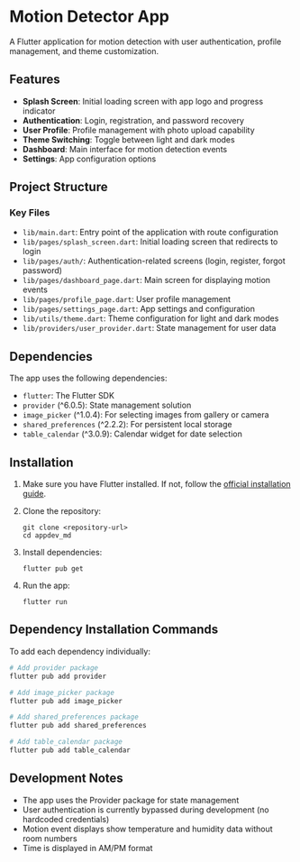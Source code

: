 # Motion Detector App

A Flutter application for motion detection with user authentication, profile management, and theme customization.

## Features

- **Splash Screen**: Initial loading screen with app logo and progress indicator
- **Authentication**: Login, registration, and password recovery
- **User Profile**: Profile management with photo upload capability
- **Theme Switching**: Toggle between light and dark modes
- **Dashboard**: Main interface for motion detection events
- **Settings**: App configuration options

## Project Structure

### Key Files

- `lib/main.dart`: Entry point of the application with route configuration
- `lib/pages/splash_screen.dart`: Initial loading screen that redirects to login
- `lib/pages/auth/`: Authentication-related screens (login, register, forgot password)
- `lib/pages/dashboard_page.dart`: Main screen for displaying motion events
- `lib/pages/profile_page.dart`: User profile management
- `lib/pages/settings_page.dart`: App settings and configuration
- `lib/utils/theme.dart`: Theme configuration for light and dark modes
- `lib/providers/user_provider.dart`: State management for user data

## Dependencies

The app uses the following dependencies:

- `flutter`: The Flutter SDK
- `provider` (^6.0.5): State management solution
- `image_picker` (^1.0.4): For selecting images from gallery or camera
- `shared_preferences` (^2.2.2): For persistent local storage
- `table_calendar` (^3.0.9): Calendar widget for date selection

## Installation

1. Make sure you have Flutter installed. If not, follow the [official installation guide](https://docs.flutter.dev/get-started/install).

2. Clone the repository:
   ```
   git clone <repository-url>
   cd appdev_md
   ```

3. Install dependencies:
   ```
   flutter pub get
   ```

4. Run the app:
   ```
   flutter run
   ```

## Dependency Installation Commands

To add each dependency individually:

```bash
# Add provider package
flutter pub add provider

# Add image_picker package
flutter pub add image_picker

# Add shared_preferences package
flutter pub add shared_preferences

# Add table_calendar package
flutter pub add table_calendar
```

## Development Notes

- The app uses the Provider package for state management
- User authentication is currently bypassed during development (no hardcoded credentials)
- Motion event displays show temperature and humidity data without room numbers
- Time is displayed in AM/PM format
